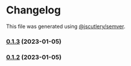 # Changelog

This file was generated using [@jscutlery/semver](https://github.com/jscutlery/semver).

### [0.1.3](https://gitlab.migoinc.com/migotv/paintbox/compare/util-file@0.1.2...util-file@0.1.3) (2023-01-05)

### [0.1.2](https://gitlab.migoinc.com/migotv/paintbox/compare/util-file@0.1.1...util-file@0.1.2) (2023-01-05)

